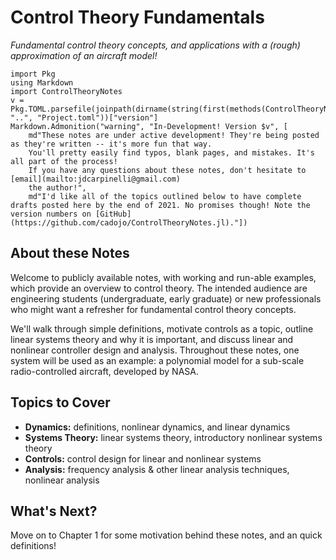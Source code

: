# Control Theory Fundamentals
_Fundamental control theory concepts, and applications with a (rough) approximation of an aircraft model!_

```@eval
import Pkg
using Markdown
import ControlTheoryNotes
v = Pkg.TOML.parsefile(joinpath(dirname(string(first(methods(ControlTheoryNotes.eval)).file)), "..", "Project.toml"))["version"]
Markdown.Admonition("warning", "In-Development! Version $v", [
    md"These notes are under active development! They're being posted as they're written -- it's more fun that way.
    You'll pretty easily find typos, blank pages, and mistakes. It's all part of the process!
    If you have any questions about these notes, don't hesitate to [email](mailto:jdcarpinelli@gmail.com)
    the author!",
    md"I'd like all of the topics outlined below to have complete drafts posted here by the end of 2021. No promises though! Note the version numbers on [GitHub](https://github.com/cadojo/ControlTheoryNotes.jl)."])
```

## About these Notes
Welcome to publicly available notes, with working and run-able examples, which 
provide an overview to control theory. The intended audience are engineering students 
(undergraduate, early graduate) or new professionals who might want a refresher 
for fundamental control theory concepts. 

We'll walk through simple definitions, motivate controls as a topic, 
outline linear systems theory and why it is important, and 
discuss linear and nonlinear controller design and analysis. 
Throughout these notes, one system will be used as an example: a polynomial 
model for a sub-scale radio-controlled aircraft, developed by NASA. 

## Topics to Cover
* __Dynamics:__ definitions, nonlinear dynamics, and linear dynamics
* __Systems Theory:__ linear systems theory, introductory nonlinear systems theory
* __Controls:__ control design for linear and nonlinear systems
* __Analysis:__ frequency analysis & other linear analysis techniques, nonlinear analysis

## What's Next?
Move on to Chapter 1 for some motivation behind these notes, and an quick definitions!